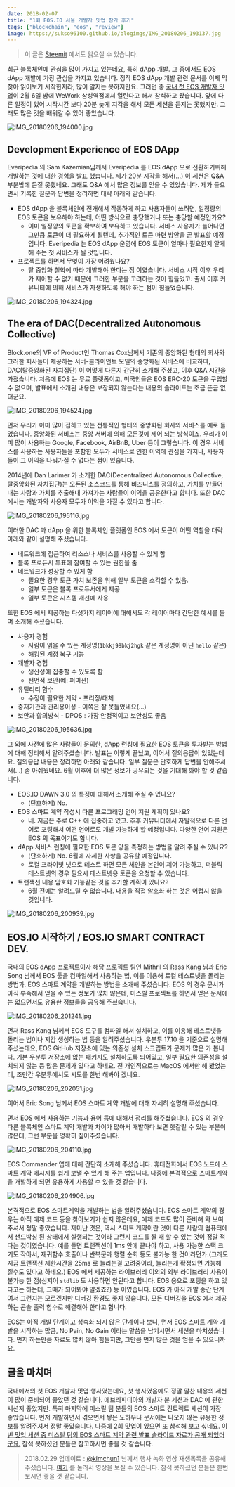 ```yaml
---
date: 2018-02-07
title: "1회 EOS.IO 서울 개발자 밋업 참가 후기"
tags: ["blockchain", "eos", "review"]
image: https://sukso96100.github.io/blogimgs/IMG_20180206_193137.jpg
---
```


> 이 글은 [Steemit](https://steemit.com/kr/@youngbin/1-eos-io) 에서도 읽으실 수 있습니다.

최근 블록체인에 관심을 많이 가지고 있는데요, 특히 dApp 개발. 그 중에서도 EOS dApp 개발에 가장 관심을 가지고 있습니다. 정작 EOS dApp 개발 관련 문서를 이제 막 찾아 읽어보기 시작한지라, 많이 알지는 못하지만요. 그러던 중 [국내 첫 EOS 개발자 밋업](https://www.meetup.com/ko-KR/EOS-Developer-meetup-in-Seoul-Korea/events/247113198/)이 2월 6일 밤에 WeWork 삼성역점에서 열린다고 해서 참석하고 왔습니다. 앞에 다른 일정이 있어 시작시간 보다 20분 늦게 지각을 해서 모든 세션을 듣지는 못했지만. 그래도 많은 것을 배워갈 수 있어 좋았습니다.

![IMG_20180206_194000.jpg](https://sukso96100.github.io/blogimgs/IMG_20180206_194000.jpg)

## Development Experience of EOS DApp
Everipedia 의 Sam Kazemian님께서 Everipedia 를 EOS dApp 으로 전환하기위해 개발하는 것에 대한 경험을 발표 했습니다. 제가 20분 지각을 해서(...) 이 세션은 Q&A 부분밖에 듣질 못했네요. 그래도 Q&A 에서 많은 정보를 얻을 수 있었습니다. 제가 들으면서 기록한 질문과 답변을 정리하면 대략 아래와 같습니다.

- EOS dApp 을 블록체인에 전개해서 작동하게 하고 사용자들이 쓰려면, 일정량의 EOS 토큰을 보유해야 하는데, 어떤 방식으로 충당했거나 또는 충당할 예정인가요?
  - 이미 일정양의 토큰을 확보하여 보유하고 있습니다. 서비스 사용자가 늘어나면 그만큼 토큰이 더 필요하게 될텐데, 추가적인 토큰 마련 방안을 곧 발표할 예정입니다. Everipedia 는 EOS dApp 운영에 EOS 토큰이 얼마나 필요한지 알게 해 주는 첫 서비스가 될 것입니다.
- 프로젝트를 하면서 무엇이 가장 어려웠나요?
  - 탈 중앙화 철학에 따라 개발해야 한다는 점 이였습니다. 서비스 시작 이후 우리가 제어할 수 없기 때문에 그러한 부분을 고려하는 것이 힘들었고. 출시 이후 커뮤니티에 의해 서비스가 자생하도록 해야 하는 점이 힘들었습니다.

![IMG_20180206_194324.jpg](https://sukso96100.github.io/blogimgs/IMG_20180206_194324.jpg)

## The era of DAC(Decentralized Autonomous Collective)
Block.one의 VP of Product인 Thomas Cox님께서 기존의 중앙화된 형태의 회사와 그러한 회사들이 제공하는 서버-클라이언트 모델의 중앙화된 서비스에 비교하여, DAC(탈중앙화된 자치집단) 이 어떻게 다른지 간단히 소개해 주셨고, 이후 Q&A 시간을 가졌습니다. 처음에 EOS 는 무료 플랫폼이고, 미국인들은 EOS ERC-20 토큰을 구입할 수 없으며, 발표에서 소개된 내용은 보장되지 않는다는 내용의 슬라이드는 조금 뜬금 없더군요.

![IMG_20180206_194524.jpg](https://sukso96100.github.io/blogimgs/IMG_20180206_194524.jpg)

먼저 우리가 이미 많이 접하고 있는 전통적인 형태의 중앙화된 회사와 서비스를 예로 들었습니다. 중앙화된 서비스는 중앙 서버에 의해 모든것에 제어 되는 방식이죠. 우리가 이미 많이 사용하는 Google, Facebook, AirBnB, Uber 등이 그렇습니다. 이 경우 서비스를 사용하는 사용자들을 포함한 모두가 서비스로 인한 이익에 관심을 가지나, 사용자들이 그 이익을 나눠가질 수 없다는 점이 있습니다.

2014년에 Dan Larimer 가 소개한 DAC(Decentralized Autonomous Collective, 탈중앙화된 자치집단)는 오픈된 소스코드를 통해 비즈니스를 정의하고, 가치를 만들어 내는 사람과 가치를 추출해내 가져가는 사람들이 이익을 공유한다고 합니다. 또한 DAC 에서는 개발자와 사용자 모두가 이익을 가질 수 있다고 합니다.

![IMG_20180206_195116.jpg](https://sukso96100.github.io/blogimgs/IMG_20180206_195116.jpg)

이러한 DAC 과 dApp 을 위한 블록체인 플랫폼인 EOS 에서 토큰이 어떤 역할을 대략 아래와 같이 설명해 주셨습니다.

- 네트워크에 접근하여 리소스나 서비스를 사용할 수 있게 함
- 블록 프로듀서 투표에 참여할 수 있는 권한을 줌
- 네트워크가 성장할 수 있게 함
  - 필요한 경우 토큰 가치 보존을 위해 일부 토큰을 소각할 수 있음.
  - 일부 토큰은 블록 프로듀서에게 제공
  - 일부 토큰은 시스템 개선에 사용

또한 EOS 에서 제공하는 다섯가지 레이어에 대해서도 각 레이어마다 간단한 예시를 들며 소개해 주셨습니다.

- 사용자 경험
  - 사람이 읽을 수 있는 계정명(`1bkkj98bkj2hgk` 같은 계정명이 아닌 `hello` 같은)
  - 해킹된 계정 복구 기능
- 개발자 경험
  - 생산성에 집중할 수 있도록 함
  - 선언적 보안(예: 퍼미션)
- 유틸리티 함수
  - 수정이 필요한 계약 - 프리징/대체
- 중재기관과 관리용이성 - 이쪽은 잘 못들었네요(...)
- 보안과 합의방식 - DPOS : 가장 안정적이고 보안성도 좋음

![IMG_20180206_195636.jpg](https://sukso96100.github.io/blogimgs/IMG_20180206_195636.jpg)

그 외에 사전에 많은 사람들이 문의한, dApp 런칭에 필요한 EOS 토큰을 투자받는 방법에 대해 정리해서 알려주셨습니다. 발표는 이렇게 끝났고, 이어서 질의응답이 있었는데요. 질의응답 내용은 정리하면 아래와 같습니다. 일부 질문은 단호하게 답변을 안해주셔서(...) 좀 아쉬웠네요. 6월 이후에 더 많은 정보가 공유되는 것을 기대해 봐야 할 것 같습니다.

- EOS.IO DAWN 3.0 의 특징에 대해서 소개해 주실 수 있나요?
  - (단호하게) No.
- EOS 스마트 계약 작성시 다른 프로그래밍 언어 지원 계획이 있나요?
  - 네. 지금은 주로 C++ 에 집중하고 있고. 추후 커뮤니티에서 자발적으로 다른 언어로 포팅해서 어떤 언어로도 개발 가능하게 할 예정입니다. 다양한 언어 지원은 EOS 의 목표이기도 합니다.
- dApp 서비스 런칭에 필요한 EOS 토큰 양을 측정하는 방법을 알려 주실 수 있나요?
  - (단호하게) No. 6월에 자세한 사항을 공유할 예정입니다.
  - 로컬 프라이빗 넷으로 테스트 하면 모든 체인을 본인이 제어 가능하고, 퍼블릭 테스트넷의 경우 필요시 테스트넷용 토큰을 요청할 수 있습니다.
- 트랜잭션 내용 암호화 기능같은 것을 추가할 계획이 있나요?
  - 6월 전에는 알려드릴 수 없습니다. 내용을 직접 암호화 하는 것은 어렵지 않을 것입니다.

![IMG_20180206_200939.jpg](https://sukso96100.github.io/blogimgs/IMG_20180206_200939.jpg)

## EOS.IO 시작하기 / EOS.IO SMART CONTRACT DEV.

국내의 EOS dApp 프로젝트이자 해당 프로젝트 팀인 Mithril 의 Rass Kang 님과 Eric Song 님께서 EOS 툴을 컴파일해서 사용하는 법, 이를 이용해 로컬 테스트넷을 돌리는 방법과. EOS 스마트 계약을 개발하는 방법을 소개해 주셨습니다. EOS 의 경우 문서가 아직 부족해서 얻을 수 있는 정보가 많치 않은데, 미스릴 프로젝트를 하면서 얻은 문서에는 없으면서도 유용한 정보들을 공유해 주셨습니다.

![IMG_20180206_201241.jpg](https://sukso96100.github.io/blogimgs/IMG_20180206_201241.jpg)

먼저 Rass Kang 님께서 EOS 도구를 컴파일 해서 설치하고, 이를 이용해 테스트넷을 돌리는 법이나 지갑 생성하는 법 등을 알려주셨습니다. 우분투 17.10 을 기준으로 설명해 주셨는데요, EOS GitHub 저장소에 있는 의존성 설치 스크립트가 문제가 많은 가 봅니다. 기본 우분투 저장소에 없는 패키지도 설치하도록 되어있고, 일부 필요한 의존성을 설치되지 않는 등 많은 문제가 있다고 하네요. 전 개인적으로는 MacOS 에서만 해 봤었는데, 조만간 우분투에서도 시도를 한번 해봐야 겠네요.

![IMG_20180206_202051.jpg](https://sukso96100.github.io/blogimgs/IMG_20180206_202051.jpg)

이어서 Eric Song 님께서 EOS 스마트 계약 개발에 대해 자세히 설명해 주셨습니다.

먼저 EOS 에서 사용하는 기능과 용어 등에 대해서 정리를 해주셨습니다. EOS 의 경우 다른 블록체인 스마트 계약 개발과 차이가 많아서 개발하다 보면 햇갈릴 수 있는 부분이 많은데, 그런 부분을 명확히 짚어주셨습니다.

![IMG_20180206_204110.jpg](https://sukso96100.github.io/blogimgs/IMG_20180206_204110.jpg)

EOS Commander 앱에 대해 간단히 소개해 주셨습니다. 휴대전화에서 EOS 노드에 스마트 계약 메시지를 쉽게 보낼 수 있게 해 주는 앱입니다. 나중에 본격적으로 스마트계약을 개발하게 되면 유용하게 사용할 수 있을 것 같습니다.

![IMG_20180206_204906.jpg](https://sukso96100.github.io/blogimgs/IMG_20180206_204906.jpg)

본격적으로 EOS 스마트계약을 개발하는 법을 알려주셨습니다. EOS 스마트 계약의 경우는 아직 예제 코드 등을 찾아보기가 쉽지 않은데요, 예제 코드도 많이 준비해 와 보여주셔서 정말 좋았습니다. 재미난 것은, 역시 스마트 게약이란 것이 다른 사람의 컴퓨터에서 샌드박싱 된 상태에서 실행되는 것이라 그런지 코드를 짤 때 할 수 있는 것이 정말 적다는 것이였습니다. 예를 들면 트랜잭션이 1ms 안에 끝나야 하고, 사용 가능한 스택 크기도 작아서, 재귀함수 호출이나 반복문과 행렬 순회 등도 불가능 한 것이라던가.(그래도 지금 트랜잭션 제한시간을 25ms 로 늘리는걸 고려중이라, 늘리는게 확정되면 가능해 질수도 있다고 하네요.) EOS 에서 제공하는 라이브러리 이외의 외부 라이브러리 사용이 불가능 한 점(심지어 `stdlib` 도 사용하면 안된다고 합니다. EOS 용으로 포팅을 하고 있다고는 하는데, 그때가 되어봐야 알겠죠?) 등 이였습니다. EOS 가 아직 개발 중간 단계여서 그런지는 모르겠지만 디버깅 환경도 좋지 않습니다. 모든 디버깅을 EOS 에서 제공하는 콘솔 출력 함수로 해결해야 한다고 합니다.

EOS는 아직 개발 단계이고 성숙화 되지 않은 단계이다 보니, 먼저 EOS 스마트 계약 개발을 시작하는 많큼, No Pain, No Gain 이라는 말씀을 남기시면서 세션을 마치셨습니다. 먼저 하는만큼 자료도 많치 않아 힘들지만, 그만큼 먼저 많은 것을 얻을 수 있으니까요.

## 글을 마치며

국내에서의 첫 EOS 개발자 밋업 행사였는데요, 첫 행사였음에도 정말 알찬 내용의 세션이 많이 준비되어 좋았던 것 같습니다. 에브리피디아의 개발자 분 세션과 DAC 에 관한 세션저 좋았지만. 특히 마지막에 미스릴 팀 분들의 EOS 스마트 컨트렉트 세션이 가장 좋았습니다. 먼저 개발하면서 겪으면서 쌓은 노하우나 문서에는 나오지 않는 유용한 정보를 알려주셔서 정말 좋았습니다. 나중에 2회 밋업이 있으면 또 참석해 보고 싶네요. [이번 밋업 세션 중 미스릴 팀의 EOS 스마트 계약 관련 발표 슬라이드 자료가 공개 되었더군요.](https://www.meetup.com/ko-KR/EOS-Developer-meetup-in-Seoul-Korea/discussions/5381369011634176/?_af_cid=EOS-Developer-meetup-in-Seoul-Korea&_xtd=gatlbWFpbF9jbGlja9oAJDliMDFmYTY5LTFjMWUtNDQ0Zi1hYmZlLTBlM2JmMjI0Nzk2Nw&_af=chapter&https=on) 참석 못하셨던 분들은 참고하시면 좋을 것 같습니다.

> 2018.02.29 업데이트 : [@kimchun1](https://steemit.com/@kimchun1) 님께서 행사 녹화 영상 재생목록을 공유해 주셨습니다. [여기](https://www.youtube.com/playlist?list=PLysThb_HoI_FrcgPoLeabMwQvILeRxU_k) 를 눌러서 영상을 보실 수 있습니다. 참석 못하셨던 분들은 한번 보시면 좋을 것 같습니다. 
